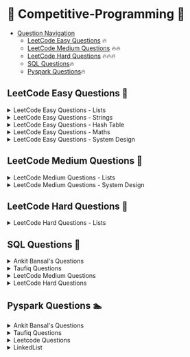 # 👊 Competitive-Programming 👊

- [Question Navigation](#question-navigation)
    - [LeetCode Easy Questions](#leetcode-easy-questions) 🔥
    - [LeetCode Medium Questions](#leetcode-medium-questions) 🔥🔥
    - [LeetCode Hard Questions](#leetcode-hard-questions) 🔥🔥🔥
    - [SQL Questions](#sql-questions)🔥
    - [Pyspark Questions](#pyspark-questions)🔥


## LeetCode Easy Questions <a name="leetcode-easy-questions"></a> 🚴
<details>
<summary>LeetCode Easy Questions - Lists</summary>

- [2965. Find Missing and Repeated Values](https://github.com/vegetariancoder/competitive-programming/blob/main/python/leetcode/easy-question/2965.%20Find%20Missing%20and%20Repeated%20Values.py)
- [1929. Concatenation of Array](https://github.com/vegetariancoder/competitive-programming/blob/main/python/leetcode/easy-question/1929.%20Concatenation%20of%20Array.py)
- [1920. Build Array from Permutation](https://github.com/vegetariancoder/competitive-programming/blob/main/python/leetcode/easy-question/1920.%20Build%20Array%20from%20Permutation.py)
- [1512. Number of Good Pairs](https://github.com/vegetariancoder/competitive-programming/blob/main/python/leetcode/easy-question/1512.%20Number%20of%20Good%20Pairs.py)
- [2011. Final Value of Variable After Performing Operations](https://github.com/vegetariancoder/competitive-programming/blob/main/python/leetcode/easy-question/2011.%20Final%20Value%20of%20Variable%20After%20Performing%20Operations.py)
- [1470. Shuffle the Array](https://github.com/vegetariancoder/competitive-programming/blob/main/python/leetcode/easy-question/1470.%20Shuffle%20the%20Array.py)
- [1672. Richest Customer Wealth](https://github.com/vegetariancoder/competitive-programming/blob/main/python/leetcode/easy-question/1672.%20Richest%20Customer%20Wealth.py)
- [2798. Number of Employees Who Met the Target](https://github.com/vegetariancoder/competitive-programming/blob/main/python/leetcode/easy-question/2798.%20Number%20of%20Employees%20Who%20Met%20the%20Target.py)
- [1431. Kids With the Greatest Number of Candies](https://github.com/vegetariancoder/competitive-programming/blob/main/python/leetcode/easy-question/1431.%20Kids%20With%20the%20Greatest%20Number%20of%20Candies.py)
- [1365. How Many Numbers Are Smaller Than the Current Number](https://github.com/vegetariancoder/competitive-programming/blob/main/python/leetcode/easy-question/1365.%20How%20Many%20Numbers%20Are%20Smaller%20Than%20the%20Current%20Number.py)
- [1480. Running Sum of 1d Array](https://github.com/vegetariancoder/competitive-programming/blob/main/python/leetcode/easy-question/1480.%20Running%20Sum%20of%201d%20Array.py)
- [2824. Count Pairs Whose Sum is Less than Target](https://github.com/vegetariancoder/competitive-programming/blob/main/python/leetcode/easy-question/2824.%20Count%20Pairs%20Whose%20Sum%20is%20Less%20than%20Target.py)
- [2859. Sum of Values at Indices With K Set Bits](https://github.com/vegetariancoder/competitive-programming/blob/main/python/leetcode/easy-question/2859.%20Sum%20of%20Values%20at%20Indices%20With%20K%20Set%20Bits.py)
- [2574. Left and Right Sum Differences](https://github.com/vegetariancoder/competitive-programming/blob/main/python/leetcode/easy-question/2574.%20Left%20and%20Right%20Sum%20Differences.py)
- [1389. Create Target Array in the Given Order](https://github.com/vegetariancoder/competitive-programming/blob/main/python/leetcode/easy-question/1389.%20Create%20Target%20Array%20in%20the%20Given%20Order.py)
- [2974. Minimum Number Game](https://github.com/vegetariancoder/competitive-programming/blob/main/python/leetcode/easy-question/2974.%20Minimum%20Number%20Game.py)
- [1313. Decompress Run-Length Encoded List](https://github.com/vegetariancoder/competitive-programming/blob/main/python/leetcode/easy-question/1313.%20Decompress%20Run-Length%20Encoded%20List.py)
- [1720. Decode XORed Array](https://github.com/vegetariancoder/competitive-programming/blob/main/python/leetcode/easy-question/1720.%20Decode%20XORed%20Array.py)
- [3033. Modify the Matrix](https://github.com/vegetariancoder/competitive-programming/blob/main/python/leetcode/easy-question/3033.%20Modify%20the%20Matrix.py)
- [3069. Distribute Elements Into Two Arrays I](https://github.com/vegetariancoder/competitive-programming/blob/main/python/leetcode/easy-question/3069.%20Distribute%20Elements%20Into%20Two%20Arrays%20I.py)
- [3074. Apple Redistribution into Boxes](https://github.com/vegetariancoder/competitive-programming/blob/main/python/leetcode/easy-question/3074.%20Apple%20Redistribution%20into%20Boxes.py)
- [3024. Type of Triangle](https://github.com/vegetariancoder/competitive-programming/blob/main/python/leetcode/easy-question/3024.%20Type%20of%20Triangle.py)
- [3028. Ant on the Boundary](https://github.com/vegetariancoder/competitive-programming/blob/main/python/leetcode/easy-question/3028.%20Ant%20on%20the%20Boundary.py)
- [3005. Count Elements With Maximum Frequency](https://github.com/vegetariancoder/competitive-programming/blob/main/python/leetcode/easy-question/3005.%20Count%20Elements%20With%20Maximum%20Frequency.py)
- [2644. Find the Maximum Divisibility Score](https://github.com/vegetariancoder/competitive-programming/blob/main/python/leetcode/easy-question/2644.%20Find%20the%20Maximum%20Divisibility%20Score.py)
- [3136.ValidWord](https://github.com/vegetariancoder/competitive-programming/blob/main/python/leetcode/easy-question/3136.ValidWord.py)
- [3162.FindtheNumberofGoodPairsI](https://github.com/vegetariancoder/competitive-programming/blob/main/python/leetcode/easy-question/3162.FindtheNumberofGoodPairsI.py)
- [3184.CountPairsThatFormaCompleteDayI](https://github.com/vegetariancoder/competitive-programming/blob/main/python/leetcode/easy-question/3184.CountPairsThatFormaCompleteDayI.py)
- [1550.ThreeConsecutiveOdds](https://github.com/vegetariancoder/competitive-programming/blob/main/python/leetcode/easy-question/1550.ThreeConsecutiveOdds.py)
- [3194.MinimumAverageofSmallestandLargestElements](https://github.com/vegetariancoder/competitive-programming/blob/main/python/leetcode/easy-question/3194.MinimumAverageofSmallestandLargestElements.py)
- [2956.FindCommonElementsBetweenTwoArrays](https://github.com/vegetariancoder/competitive-programming/blob/main/python/leetcode/easy-question/2956.FindCommonElementsBetweenTwoArrays.py)
- [1134.ArmstrongNumber](https://github.com/vegetariancoder/competitive-programming/blob/main/python/leetcode/easy-question/1134.ArmstrongNumber.py)
- [3178.FindtheChildWhoHastheBallAfterKSeconds](https://github.com/vegetariancoder/competitive-programming/blob/main/python/leetcode/easy-question/3178.FindtheChildWhoHastheBallAfterKSeconds.py)
- [3232.FindifDigitGameCanBeWon](https://github.com/vegetariancoder/competitive-programming/blob/main/python/leetcode/easy-question/3232.FindifDigitGameCanBeWon.py)
- [1046.LastStoneWeight](https://github.com/vegetariancoder/competitive-programming/blob/main/python/leetcode/easy-question/1046.LastStoneWeight.py)
- [2432.TheEmployeeThatWorkedontheLongestTask](https://github.com/vegetariancoder/competitive-programming/blob/main/python/leetcode/easy-question/2432.TheEmployeeThatWorkedontheLongestTask.py)
- [1133.LargestUniqueNumber](https://github.com/vegetariancoder/competitive-programming/blob/main/python/leetcode/easy-question/1133.LargestUniqueNumber.py)
- [1056.ConfusingNumber](https://github.com/vegetariancoder/competitive-programming/blob/main/python/leetcode/easy-question/1056.ConfusingNumber.py)
- [3270.FindtheKeyoftheNumbers](https://github.com/vegetariancoder/competitive-programming/blob/main/python/leetcode/easy-question/3270.FindtheKeyoftheNumbers.py)
- [3300.MinimumElementAfterReplacementWithDigitSum](https://github.com/vegetariancoder/competitive-programming/blob/main/python/leetcode/easy-question/3300.MinimumElementAfterReplacementWithDigitSum.py)
- [1086.HighFive](https://github.com/vegetariancoder/competitive-programming/blob/main/python/leetcode/easy-question/1086.HighFive.py)
- [1925.CountSquareSumTriples](https://github.com/vegetariancoder/competitive-programming/blob/main/python/leetcode/easy-question/1925.CountSquareSumTriples.py)
- [1984.MinimumDifferenceBetweenHighestandLowestofKScores](https://github.com/vegetariancoder/competitive-programming/blob/main/python/leetcode/easy-question/1984.MinimumDifferenceBetweenHighestandLowestofKScores.py)
- [3151.SpecialArrayI](https://github.com/vegetariancoder/competitive-programming/blob/main/python/leetcode/easy-question/3151.SpecialArrayI.py)
- [1652.DefusetheBomb](https://github.com/vegetariancoder/competitive-programming/blob/main/python/leetcode/easy-question/1652.DefusetheBomb.py)
- [2485.FindthePivotInteger](https://github.com/vegetariancoder/competitive-programming/blob/main/python/leetcode/easy-question/2485.FindthePivotInteger.py)
- [3285.FindIndicesofStableMountains](https://github.com/vegetariancoder/competitive-programming/blob/main/python/leetcode/easy-question/3285.FindIndicesofStableMountains.py)
- [3354.MakeArrayElementsEqualtoZero](https://github.com/vegetariancoder/competitive-programming/blob/main/python/leetcode/easy-question/3354.MakeArrayElementsEqualtoZero.py)
- [3379.TransformedArray](https://github.com/vegetariancoder/competitive-programming/blob/main/python/leetcode/easy-question/3379.TransformedArray.py)
- [3345.SmallestDivisibleDigitProductI](https://github.com/vegetariancoder/competitive-programming/blob/main/python/leetcode/easy-question/3345.SmallestDivisibleDigitProductI.py)
- [3370.SmallestNumberWithAllSetBits](https://github.com/vegetariancoder/competitive-programming/blob/main/python/leetcode/easy-question/3370.SmallestNumberWithAllSetBits.py)
</details>

<details>
<summary>LeetCode Easy Questions - Strings</summary>

- [1108. Defanging an IP Address](https://github.com/vegetariancoder/competitive-programming/blob/main/python/leetcode/easy-question/1108.%20Defanging%20an%20IP%20Address.py)
- [771. Jewels and Stones](https://github.com/vegetariancoder/competitive-programming/blob/main/python/leetcode/easy-question/771.%20Jewels%20and%20Stones.py)
- [1678. Goal Parser Interpretation](https://github.com/vegetariancoder/competitive-programming/blob/main/python/leetcode/easy-question/1678.%20Goal%20Parser%20Interpretation.py)
- [1165. Single-Row Keyboard](https://github.com/vegetariancoder/competitive-programming/blob/main/python/leetcode/easy-question/1165.%20Single-Row%20Keyboard.py)
- [3019. Number of Changing Keys](https://github.com/vegetariancoder/competitive-programming/blob/main/python/leetcode/easy-question/3019.%20Number%20of%20Changing%20Keys.py)
- [2942. Find Words Containing Character](https://github.com/vegetariancoder/competitive-programming/blob/main/python/leetcode/easy-question/2942.%20Find%20Words%20Containing%20Character.py)
- [2114. Maximum Number of Words Found in Sentences](https://github.com/vegetariancoder/competitive-programming/blob/main/python/leetcode/easy-question/2114.%20Maximum%20Number%20of%20Words%20Found%20in%20Sentences.py)
- [1662. Check If Two String Arrays are Equivalent](https://github.com/vegetariancoder/competitive-programming/blob/main/python/leetcode/easy-question/1662.%20Check%20If%20Two%20String%20Arrays%20are%20Equivalent.py)
- [2325. Decode the Message](https://github.com/vegetariancoder/competitive-programming/blob/main/python/leetcode/easy-question/2325.%20Decode%20the%20Message.py)
- [3083. Existence of a Substring in a String and Its Reverse](https://github.com/vegetariancoder/competitive-programming/blob/main/python/leetcode/easy-question/3083.%20Existence%20of%20a%20Substring%20in%20a%20String%20and%20Its%20Reverse.py)
- [2937. Make Three Strings Equal](https://github.com/vegetariancoder/competitive-programming/blob/main/python/leetcode/easy-question/2937.%20Make%20Three%20Strings%20Equal.py)
- [3120. Count the Number of Special Characters I](https://github.com/vegetariancoder/competitive-programming/blob/main/python/leetcode/easy-question/3120.%20Count%20the%20Number%20of%20Special%20Characters%20I.py)
- [3110. Score of a String](https://github.com/vegetariancoder/competitive-programming/blob/main/python/leetcode/easy-question/3110.%20Score%20of%20a%20String.py)
- [3042. Count Prefix and Suffix Pairs I](https://github.com/vegetariancoder/competitive-programming/blob/main/python/leetcode/easy-question/3042.%20Count%20Prefix%20and%20Suffix%20Pairs%20I.py)
- [2423. Remove Letter To Equalize Frequency](https://github.com/vegetariancoder/competitive-programming/blob/main/python/leetcode/easy-question/2423.%20Remove%20Letter%20To%20Equalize%20Frequency.py)
- [3158. Find the XOR of Numbers Which Appear Twice](https://github.com/vegetariancoder/competitive-programming/blob/main/python/leetcode/easy-question/3158.%20Find%20the%20XOR%20of%20Numbers%20Which%20Appear%20Twice.py)
- [3168. Minimum Number of Chairs in a Waiting Room](https://github.com/vegetariancoder/competitive-programming/blob/main/python/leetcode/easy-question/3168.%20Minimum%20Number%20of%20Chairs%20in%20a%20Waiting%20Room.py)
- [3174. Clear Digits](https://github.com/vegetariancoder/competitive-programming/blob/main/python/leetcode/easy-question/3174.%20Clear%20Digits.py)
- [3146. Permutation Difference between Two Strings](https://github.com/vegetariancoder/competitive-programming/blob/main/python/leetcode/easy-question/3146.%20Permutation%20Difference%20between%20Two%20Strings.py)
- [1085.SumofDigitsintheMinimumNumber](https://github.com/vegetariancoder/competitive-programming/blob/main/python/leetcode/easy-question/1085.SumofDigitsintheMinimumNumber.py)
- [1385.FindtheDistanceValueBetweenTwoArrays](https://github.com/vegetariancoder/competitive-programming/blob/main/python/leetcode/easy-question/1385.FindtheDistanceValueBetweenTwoArrays.py)
- [1848.MinimumDistancetotheTargetElement](https://github.com/vegetariancoder/competitive-programming/blob/main/python/leetcode/easy-question/1848.MinimumDistancetotheTargetElement.py)
- [3210.FindtheEncryptedString](https://github.com/vegetariancoder/competitive-programming/blob/main/python/leetcode/easy-question/3210.FindtheEncryptedString.py)
- [697.DegreeofanArray](https://github.com/vegetariancoder/competitive-programming/blob/main/python/leetcode/easy-question/697.DegreeofanArray.py)
- [495.TeemoAttacking](https://github.com/vegetariancoder/competitive-programming/blob/main/python/leetcode/easy-question/495.TeemoAttacking.py)
- [252.MeetingRooms](https://github.com/vegetariancoder/competitive-programming/blob/main/python/leetcode/easy-question/252.MeetingRooms.py)
- [3274.CheckifTwoChessboardSquaresHavetheSameColor](https://github.com/vegetariancoder/competitive-programming/blob/main/python/leetcode/easy-question/3274.CheckifTwoChessboardSquaresHavetheSameColor.py)
- [3280.ConvertDatetoBinary](https://github.com/vegetariancoder/competitive-programming/blob/main/python/leetcode/easy-question/3280.ConvertDatetoBinary.py)
- [1189.MaximumNumberofBalloons](https://github.com/vegetariancoder/competitive-programming/blob/main/python/leetcode/easy-question/1189.MaximumNumberofBalloons.py)
</details>

<details>
<summary>LeetCode Easy Questions - Hash Table</summary>

- [1512. Number of Good Pairs](https://github.com/vegetariancoder/competitive-programming/blob/main/python/leetcode/easy-question/1512.%20Number%20of%20Good%20Pairs.py)
- [771. Jewels and Stones](https://github.com/vegetariancoder/competitive-programming/blob/main/python/leetcode/easy-question/771.%20Jewels%20and%20Stones.py)
- [1365. How Many Numbers Are Smaller Than the Current Number](https://github.com/vegetariancoder/competitive-programming/blob/main/python/leetcode/easy-question/1365.%20How%20Many%20Numbers%20Are%20Smaller%20Than%20the%20Current%20Number.py)
- [2325. Decode the Message](https://github.com/vegetariancoder/competitive-programming/blob/main/python/leetcode/easy-question/2325.%20Decode%20the%20Message.py)
- [3120. Count the Number of Special Characters I](https://github.com/vegetariancoder/competitive-programming/blob/main/python/leetcode/easy-question/3120.%20Count%20the%20Number%20of%20Special%20Characters%20I.py)
- [3264.FinalArrayStateAfterKMultiplicationOperationsI](https://github.com/vegetariancoder/competitive-programming/blob/main/python/leetcode/easy-question/3264.FinalArrayStateAfterKMultiplicationOperationsI.py)
- [3289.TheTwoSneakyNumbersofDigitville](https://github.com/vegetariancoder/competitive-programming/blob/main/python/leetcode/easy-question/3289.TheTwoSneakyNumbersofDigitville.py)
- [1640.CheckArrayFormationThroughConcatenation](https://github.com/vegetariancoder/competitive-programming/blob/main/python/leetcode/easy-question/1640.CheckArrayFormationThroughConcatenation.py)
- [1331.RankTransformofanArray](https://github.com/vegetariancoder/competitive-programming/blob/main/python/leetcode/easy-question/1331.RankTransformofanArray.py)
</details>

<details>
<summary>LeetCode Easy Questions - Maths</summary>

- [3099. Harshad Number](https://github.com/vegetariancoder/competitive-programming/blob/main/python/leetcode/easy-question/3099.%20Harshad%20Number.py)
- [3079.FindtheSumofEncryptedIntegers](https://github.com/vegetariancoder/competitive-programming/blob/main/python/leetcode/easy-question/3079.FindtheSumofEncryptedIntegers.py)
- [3190.FindMinimumOperationstoMakeAllElementsDivisiblebyThree](https://github.com/vegetariancoder/competitive-programming/blob/main/python/leetcode/easy-question/3190.FindMinimumOperationstoMakeAllElementsDivisiblebyThree.py)
- [2544.AlternatingDigitSum](https://github.com/vegetariancoder/competitive-programming/blob/main/python/leetcode/easy-question/2544.AlternatingDigitSum.py)
- [3032.CountNumbersWithUniqueDigitsII](https://github.com/vegetariancoder/competitive-programming/blob/main/python/leetcode/easy-question/3032.CountNumbersWithUniqueDigitsII.py)
- [3038.MaximumNumberofOperationsWiththeSameScoreI](https://github.com/vegetariancoder/competitive-programming/blob/main/python/leetcode/easy-question/3038.MaximumNumberofOperationsWiththeSameScoreI.py)
- [1118.NumberofDaysinaMonth](https://github.com/vegetariancoder/competitive-programming/blob/main/python/leetcode/easy-question/1118.NumberofDaysinaMonth.py)
- [118.Pascal'sTriangle](https://github.com/vegetariancoder/competitive-programming/blob/main/python/leetcode/easy-question/118.Pascal'sTriangle.py)
</details>

<details>
<summary>LeetCode Easy Questions - System Design</summary>

- [1603. Design Parking System](https://github.com/vegetariancoder/competitive-programming/blob/main/python/leetcode/easy-question/1603.%20Design%20Parking%20System.py)
- [705. Design HashSet](https://github.com/vegetariancoder/competitive-programming/blob/main/python/leetcode/easy-question/705.%20Design%20HashSet.py)
- [303. Range Sum Query - Immutable](https://github.com/vegetariancoder/competitive-programming/blob/main/python/leetcode/easy-question/303.%20Range%20Sum%20Query%20-%20Immutable.py)
</details>

## LeetCode Medium Questions <a name="leetcode-medium-questions"></a> 🚴
<details>
<summary>LeetCode Medium Questions - Lists</summary>

- [2433. Find The Original Array of Prefix Xor](https://github.com/vegetariancoder/competitive-programming/blob/main/python/leetcode/medium-question/2433.%20Find%20The%20Original%20Array%20of%20Prefix%20Xor.py)
- [2545. Sort the Students by Their Kth Score](https://github.com/vegetariancoder/competitive-programming/blob/main/python/leetcode/medium-question/2545.%20Sort%20the%20Students%20by%20Their%20Kth%20Score.py)
- [1409. Queries on a Permutation With Key](https://github.com/vegetariancoder/competitive-programming/blob/main/python/leetcode/medium-question/1409.%20Queries%20on%20a%20Permutation%20With%20Key.py)
- [2336. Smallest Number in Infinite Set](https://github.com/vegetariancoder/competitive-programming/blob/main/python/leetcode/medium-question/2336.%20Smallest%20Number%20in%20Infinite%20Set.py)
- [2375. Construct Smallest Number From DI String](https://github.com/vegetariancoder/competitive-programming/blob/main/python/leetcode/medium-question/2375.%20Construct%20Smallest%20Number%20From%20DI%20String.py)
- [2785. Sort Vowels in a String](https://github.com/vegetariancoder/competitive-programming/blob/main/python/leetcode/medium-question/2785.%20Sort%20Vowels%20in%20a%20String.py)
- [3153.SumofDigitDifferencesofAllPairs](https://github.com/vegetariancoder/competitive-programming/blob/main/python/leetcode/medium-question/3153.SumofDigitDifferencesofAllPairs.py)
- [1015.SmallestIntegerDivisiblebyK](https://github.com/vegetariancoder/competitive-programming/blob/main/python/leetcode/medium-question/1015.SmallestIntegerDivisiblebyK.py)
- [400.NthDigit](https://github.com/vegetariancoder/competitive-programming/blob/main/python/leetcode/medium-question/400.NthDigit.py)
- [869.ReorderedPowerof2](https://github.com/vegetariancoder/competitive-programming/blob/main/python/leetcode/medium-question/869.ReorderedPowerof2.py)

</details>

<details>
<summary>LeetCode Medium Questions - System Design</summary>

- [307. Range Sum Query - Mutable](https://github.com/vegetariancoder/competitive-programming/blob/main/python/leetcode/medium-question/307.%20Range%20Sum%20Query%20-%20Mutable.py)
- [2336. Smallest Number in Infinite Set](https://github.com/vegetariancoder/competitive-programming/blob/main/python/leetcode/medium-question/2336.%20Smallest%20Number%20in%20Infinite%20Set.py)
- [1357. Apply Discount Every n Orders](https://github.com/vegetariancoder/competitive-programming/blob/main/python/leetcode/medium-question/1357.%20Apply%20Discount%20Every%20n%20Orders.py)
- [1476.SubrectangleQueries](https://github.com/vegetariancoder/competitive-programming/blob/main/python/leetcode/medium-question/1476.SubrectangleQueries.py)
- [1244.DesignALeaderboard](https://github.com/vegetariancoder/competitive-programming/blob/main/python/leetcode/medium-question/1244.DesignALeaderboard.py)

</details>

## LeetCode Hard Questions <a name="leetcode-hard-questions"></a> 🚴
<details>
<summary>LeetCode Hard Questions - Lists</summary>

- [41.FirstMissingPositive](https://github.com/vegetariancoder/competitive-programming/blob/main/python/leetcode/hard-question/41.FirstMissingPositive.py)
</details>

## SQL Questions <a name="sql-questions"></a> 🏇

<details>
<summary>Ankit Bansal's Questions</summary>

- [PWC Source Target](https://github.com/vegetariancoder/competitive-programming/blob/main/sql/ankit's_question/PWC_Source_Target.sql)
- [PWC Increasing Revenue](https://github.com/vegetariancoder/competitive-programming/blob/main/sql/ankit's_question/PWC_Increasing_Revenue.sql)
- [FAANG PunchIn PunchOut](https://github.com/vegetariancoder/competitive-programming/blob/main/sql/ankit's_question/FAANG_PunchIn_PunchOut.sql)
- [TIGER Source Destination](https://github.com/vegetariancoder/competitive-programming/blob/main/sql/ankit's_question/TIGER_Source_Destination.sql)
- [TIGER NewCustomer Month](https://github.com/vegetariancoder/competitive-programming/blob/main/sql/ankit's_question/TIGER_NewCustomer_Month.sql)
- [DATAANALYST Child Parent](https://github.com/vegetariancoder/competitive-programming/blob/main/sql/ankit's_question/DATAANALYST_Child_Parent.sql)
- [FRESHWORKS Price Monthly](https://github.com/vegetariancoder/competitive-programming/blob/main/sql/ankit's_question/FRESHWORKS_Price_Monthly.sql)
- [AMAZON Average Salary](https://github.com/vegetariancoder/competitive-programming/blob/main/sql/ankit's_question/AMAZON_Average_Salary.py)
- [NAMASTESQL Returns Orders](https://github.com/vegetariancoder/competitive-programming/blob/main/sql/ankit's_question/NAMASTESQL_Returns_Orders.sql)
- [IBM_Family](https://github.com/vegetariancoder/competitive-programming/blob/main/sql/ankit's_question/IBM_Family.sql)
- [HONEYWELL_Stars](https://github.com/vegetariancoder/competitive-programming/blob/main/sql/ankit's_question/HONEYWELL_Stars.sql)
- [SWIGGY_Cost](https://github.com/vegetariancoder/competitive-programming/blob/main/sql/ankit's_question/SWIGGY_Cost.sql)
- [ITC_destination](https://github.com/vegetariancoder/competitive-programming/blob/main/sql/ankit's_question/ITC_destination.sql)
- [ACCENTURE_email](https://github.com/vegetariancoder/competitive-programming/blob/main/sql/ankit's_question/ACCENTURE_email.sql)
- [TREDENCE_Movie](https://github.com/vegetariancoder/competitive-programming/blob/main/sql/ankit's_question/TREDENCE_Movie.sql)
- [STARTUP](https://github.com/vegetariancoder/competitive-programming/blob/main/sql/ankit's_question/STARTUP.sql)
- [ZOMATO_Orders](https://github.com/vegetariancoder/competitive-programming/blob/main/sql/ankit's_question/ZOMATO_Orders.sql)
- [PROBO_Money](https://github.com/vegetariancoder/competitive-programming/blob/main/sql/ankit's_question/PROBO_Money.sql)
- [ZEPTO_Multiplty](https://github.com/vegetariancoder/competitive-programming/blob/main/sql/ankit's_question/ZEPTO_Multiplty.sql)
- [IPL_Question](https://github.com/vegetariancoder/competitive-programming/blob/main/sql/ankit's_question/IPL_Question.sql)
- [AMERICAN_EXP_recommendation](https://github.com/vegetariancoder/competitive-programming/blob/main/sql/ankit's_question/AMERICAN_EXP_recommendation.sql)
- [EPAM_PerfectScore](https://github.com/vegetariancoder/competitive-programming/blob/main/sql/ankit's_question/EPAM_PerfectScore.sql)
</details>

<details>
<summary>Taufiq Questions</summary>

- [Day-1_RedPairs](https://github.com/vegetariancoder/competitive-programming/blob/main/sql/Taufiq's_question/Day-1_RedPairs.sql)
- [Day-5_null_names](https://github.com/vegetariancoder/competitive-programming/blob/main/sql/Taufiq's_question/Day-5_null_names.sql)
- [Day-8_job_skills](https://github.com/vegetariancoder/competitive-programming/blob/main/sql/Taufiq's_question/Day-8_job_skills.sql)
- [Day-13_emp_manager](https://github.com/vegetariancoder/competitive-programming/blob/main/sql/Taufiq's_question/Day-13_emp_manager.sql)
- [Day-20_median_age_countries](https://github.com/vegetariancoder/competitive-programming/blob/main/sql/Taufiq's_question/Day-20_median_age_countries.sql)
- [Day-29_on_off](https://github.com/vegetariancoder/competitive-programming/blob/main/sql/Taufiq's_question/Day-29_on_off.sql)
- [Day-19_FREEPizzas](https://github.com/vegetariancoder/competitive-programming/blob/main/sql/Taufiq's_question/Day-19_FREEPizzas.sql)
- [capegemini_question](https://github.com/vegetariancoder/competitive-programming/blob/main/sql/Taufiq's_question/capegemini_question.sql)
- [amazon_present_absent](https://github.com/vegetariancoder/competitive-programming/blob/main/sql/Taufiq's_question/amazon_present_absent.sql)
- [velocity_indicator](https://github.com/vegetariancoder/competitive-programming/blob/main/sql/Taufiq's_question/velocity_indicator.sql)
- [Day-14_missing_number](https://github.com/vegetariancoder/competitive-programming/blob/main/sql/Taufiq's_question/Day-14_missing_number.sql)
- [Day-16_Covid](https://github.com/vegetariancoder/competitive-programming/blob/main/sql/Taufiq's_question/Day-16_Covid.sql)
- [Day_17_login](https://github.com/vegetariancoder/competitive-programming/blob/main/sql/Taufiq's_question/Day_17_login.sql)
- [Day-21_PopularPost](https://github.com/vegetariancoder/competitive-programming/blob/main/sql/Taufiq's_question/Day-21_PopularPost.sql)
</details>

<details>
<summary>LeetCode Medium Questions</summary>

- [3124. Find Longest Calls](https://github.com/vegetariancoder/competitive-programming/blob/main/sql/leetcode/medium-questions/3124.FindLongestCalls.sql)
- [2989. Class Performance](https://github.com/vegetariancoder/competitive-programming/blob/main/sql/leetcode/medium-questions/2989.ClassPerformance.sql)
- [1445.Apples&Oranges](https://github.com/vegetariancoder/competitive-programming/blob/main/sql/leetcode/medium-questions/1445.Apples&Oranges.sql)
- [1308.RunningTotalforDifferentGenders](https://github.com/vegetariancoder/competitive-programming/blob/main/sql/leetcode/medium-questions/1308.RunningTotalforDifferentGenders.sql)
- [2084.DropType1OrdersforCustomersWithType0Orders](https://github.com/vegetariancoder/competitive-programming/blob/main/sql/leetcode/medium-questions/2084.DropType1OrdersforCustomersWithType0Orders.sql)
- [1393.CapitalGainLoss](https://github.com/vegetariancoder/competitive-programming/blob/main/sql/leetcode/medium-questions/1393.CapitalGainLoss.sql)
- [3182.FindTopScoringStudents](https://github.com/vegetariancoder/competitive-programming/blob/main/sql/leetcode/medium-questions/3182.FindTopScoringStudents.sql)
- [3166.CalculateParkingFeesandDuration](https://github.com/vegetariancoder/competitive-programming/blob/main/sql/leetcode/medium-questions/3166.CalculateParkingFeesandDuration.sql)
- [1270-AllPeopleReportToTheGivenManager](https://github.com/vegetariancoder/competitive-programming/blob/main/sql/leetcode/medium-questions/1270-AllPeopleReportToTheGivenManager.sql)
- [1783-GrandSlamTitle](https://github.com/vegetariancoder/competitive-programming/blob/main/sql/leetcode/medium-questions/1783-GrandSlamTitle.sql)
- [2372.CalculatetheInfluenceofEachSalesperson](https://github.com/vegetariancoder/competitive-programming/blob/main/sql/leetcode/medium-questions/2372.CalculatetheInfluenceofEachSalesperson.sql)
- [1285.FindtheStartandEndNumberofContinuousRanges](https://github.com/vegetariancoder/competitive-programming/blob/main/sql/leetcode/medium-questions/1285.FindtheStartandEndNumberofContinuousRanges.sql)
- [2066AccountBalance](https://github.com/vegetariancoder/competitive-programming/blob/main/sql/leetcode/medium-questions/2066AccountBalance.sql)
- [1831-MaximumTransactionEachDay](https://github.com/vegetariancoder/competitive-programming/blob/main/sql/leetcode/medium-questions/1831-MaximumTransactionEachDay.sql)
- [3252.PremierLeagueTableRankingII](https://github.com/vegetariancoder/competitive-programming/blob/main/sql/leetcode/medium-questions/3252.PremierLeagueTableRankingII.sql)
- [3262.FindOverlappingShifts](https://github.com/vegetariancoder/competitive-programming/blob/main/sql/leetcode/medium-questions/3262.FindOverlappingShifts.sql)
- [177.NthHighestSalary](https://github.com/vegetariancoder/competitive-programming/blob/main/sql/leetcode/medium-questions/177.NthHighestSalary.sql)
- [176.SecondHighestSalary](https://github.com/vegetariancoder/competitive-programming/blob/main/sql/leetcode/medium-questions/176.SecondHighestSalary.sql)
- [3278.FindCandidatesforDataScientistPositionII](https://github.com/vegetariancoder/competitive-programming/blob/main/sql/leetcode/medium-questions/3278.FindCandidatesforDataScientistPositionII.sql)
- [3293.CalculateProductFinalPrice](https://github.com/vegetariancoder/competitive-programming/blob/main/sql/leetcode/medium-questions/3293.CalculateProductFinalPrice.sql)
- [3308.FindTopPerformingDriver](https://github.com/vegetariancoder/competitive-programming/blob/main/sql/leetcode/medium-questions/3308.FindTopPerformingDriver.sql)
- [180.ConsecutiveNumbers](https://github.com/vegetariancoder/competitive-programming/blob/main/sql/leetcode/medium-questions/180.ConsecutiveNumbers.sql)
- [3328.FindCitiesinEachStateII](https://github.com/vegetariancoder/competitive-programming/blob/main/sql/leetcode/medium-questions/3328.FindCitiesinEachStateII.sql)
- [3322.PremierLeagueTableRankingIII](https://github.com/vegetariancoder/competitive-programming/blob/main/sql/leetcode/medium-questions/3322.PremierLeagueTableRankingIII.sql)
- [3220.OddandEvenTransactions](https://github.com/vegetariancoder/competitive-programming/blob/main/sql/leetcode/medium-questions/3220.OddandEvenTransactions.sql)
- [3055.TopPercentileFraud](https://github.com/vegetariancoder/competitive-programming/blob/main/sql/leetcode/medium-questions/3055.TopPercentileFraud.sql)
- [3056.SnapsAnalysis](https://github.com/vegetariancoder/competitive-programming/blob/main/sql/leetcode/medium-questions/3056.SnapsAnalysis.sql)
- [534.GamePlayAnalysisIII](https://github.com/vegetariancoder/competitive-programming/blob/main/sql/leetcode/medium-questions/534.GamePlayAnalysisIII.sql)
- [550.GamePlayAnalysisIV](https://github.com/vegetariancoder/competitive-programming/blob/main/sql/leetcode/medium-questions/550.GamePlayAnalysisIV.sql)
- [570.ManagerswithatLeast5DirectReports](https://github.com/vegetariancoder/competitive-programming/blob/main/sql/leetcode/medium-questions/570.ManagerswithatLeast5DirectReports.sql)
- [574.WinningCandidate](https://github.com/vegetariancoder/competitive-programming/blob/main/sql/leetcode/medium-questions/574.WinningCandidate.sql)
- [578.GetHighestAnswerRateQuestion](https://github.com/vegetariancoder/competitive-programming/blob/main/sql/leetcode/medium-questions/578.GetHighestAnswerRateQuestion.sql)
- [580.CountStudentNumberinDepartments](https://github.com/vegetariancoder/competitive-programming/blob/main/sql/leetcode/medium-questions/580.CountStudentNumberinDepartments.sql)
- [602.FriendRequestsIIWhoHastheMostFriends](https://github.com/vegetariancoder/competitive-programming/blob/main/sql/leetcode/medium-questions/602.FriendRequestsIIWhoHastheMostFriends.sql)
- [608.TreeNode](https://github.com/vegetariancoder/competitive-programming/blob/main/sql/leetcode/medium-questions/608.TreeNode.sql)
- [614.SecondDegreeFollower](https://github.com/vegetariancoder/competitive-programming/blob/main/sql/leetcode/medium-questions/614.SecondDegreeFollower.sql)
- [626.ExchangeSeats](https://github.com/vegetariancoder/competitive-programming/blob/main/sql/leetcode/medium-questions/626.ExchangeSeats.sql)
- [1045.CustomersWhoBoughtAllProducts](https://github.com/vegetariancoder/competitive-programming/blob/main/sql/leetcode/medium-questions/1045.CustomersWhoBoughtAllProducts.sql)
</details>


<details>
<summary>LeetCode Hard Questions</summary>

- [2991. Top Three Wineries](https://github.com/vegetariancoder/competitive-programming/blob/main/sql/leetcode/hard-questions/2991._Top_Three_Wineries.sql)
- [2720.PopularityPercentage](https://github.com/vegetariancoder/competitive-programming/blob/main/sql/leetcode/hard-questions/2720.PopularityPercentage.sql)
- [3057.EmployeesProjectAllocation](https://github.com/vegetariancoder/competitive-programming/blob/main/sql/leetcode/hard-questions/3057.EmployeesProjectAllocation.sql)
- [3156.EmployeeTaskDurationandConcurrentTasks](https://github.com/vegetariancoder/competitive-programming/blob/main/sql/leetcode/hard-questions/3156.EmployeeTaskDurationandConcurrentTasks.sql)
</details>


## Pyspark Questions <a name="pyspark-questions"></a> 🏊

<details>
<summary>Ankit Bansal's Questions</summary>

- [PWC Source Target](https://github.com/vegetariancoder/competitive-programming/blob/main/pyspark/ankit's_question/PWC_Source_Target.py)
- [FAANG PunchIn PunchOut](https://github.com/vegetariancoder/competitive-programming/blob/main/pyspark/ankit's_question/FAANG_PunchIn_PunchOut.py)
- [TIGER Source Destination](https://github.com/vegetariancoder/competitive-programming/blob/main/pyspark/ankit's_question/TIGER_Source_Destination.py)
- [TIGER NewCustomer Month](https://github.com/vegetariancoder/competitive-programming/blob/main/pyspark/ankit's_question/TIGER_NewCustomer_Month.py)
- [DATAANALYST Child Parent](https://github.com/vegetariancoder/competitive-programming/blob/main/pyspark/ankit's_question/DATAANALYST_Child_Parent.py)
- [NAMASTESQL Returns Orders](https://github.com/vegetariancoder/competitive-programming/blob/main/pyspark/ankit's_question/NAMASTESQL_Returns_Orders.py)
- [HONEYWELL_Stars](https://github.com/vegetariancoder/competitive-programming/blob/main/pyspark/ankit's_question/HONEYWELL_Stars.ipynb)
- [ACCENTURE_email](https://github.com/vegetariancoder/competitive-programming/blob/main/pyspark/ankit's_question/ACCENTURE_email.ipynb)
- [TREDENCE_Movie](https://github.com/vegetariancoder/competitive-programming/blob/main/pyspark/ankit's_question/TREDENCE_Movie.ipynb)
- [PROBO_Money](https://github.com/vegetariancoder/competitive-programming/blob/main/pyspark/ankit's_question/PROBO_Money.ipynb)
- [IPL_Question](https://github.com/vegetariancoder/competitive-programming/blob/main/pyspark/ankit's_question/IPL_Question.ipynb)
</details>

<details>
<summary>Taufiq Questions</summary>

- [Day-1_RedPairs](https://github.com/vegetariancoder/competitive-programming/blob/main/pyspark/Taufiq's_question/Day-1_RedPairs.ipynb)
- [Day-5_null_names](https://github.com/vegetariancoder/competitive-programming/blob/main/pyspark/Taufiq's_question/Day-5_null_names.ipynb)
- [Day-8_job_skills](https://github.com/vegetariancoder/competitive-programming/blob/main/pyspark/Taufiq's_question/Day-8_job_skills.ipynb)
- [Day-13_emp_manager](https://github.com/vegetariancoder/competitive-programming/blob/main/pyspark/Taufiq's_question/Day-13_emp_manager.ipynb)
- [Day-20_median_age_countries](https://github.com/vegetariancoder/competitive-programming/blob/main/pyspark/Taufiq's_question/Day-20_median_age_countries.ipynb)
- [Day-29_on_off](https://github.com/vegetariancoder/competitive-programming/blob/main/pyspark/Taufiq's_question/Day-29_on_off.ipynb)
- [Day-19_FREEPizzas](https://github.com/vegetariancoder/competitive-programming/blob/main/pyspark/Taufiq's_question/Day-19_FREEPizzas.ipynb)
- [amazon_present_absent](https://github.com/vegetariancoder/competitive-programming/blob/main/pyspark/Taufiq's_question/amazon_present_absent.ipynb)
- [velocity_indicator](https://github.com/vegetariancoder/competitive-programming/blob/main/pyspark/Taufiq's_question/velocity_indicator.ipynb)
- [Day-14_missing_number](https://github.com/vegetariancoder/competitive-programming/blob/main/pyspark/Taufiq's_question/Day-14_missing_number.ipynb)
- [Day-16_Covid](https://github.com/vegetariancoder/competitive-programming/blob/main/pyspark/Taufiq's_question/Day-16_Covid.ipynb)
- [Day_17_login](https://github.com/vegetariancoder/competitive-programming/blob/main/pyspark/Taufiq's_question/Day_17_login.ipynb)
- [Day-21_PopularPost](https://github.com/vegetariancoder/competitive-programming/blob/main/pyspark/Taufiq's_question/Day-21_PopularPost.ipynb)
</details>


<details>
<summary>Leetcode Questions</summary>

- [3124. FindLongestCalls](https://github.com/vegetariancoder/competitive-programming/blob/main/pyspark/leetcode_question/3124.FindLongestCalls.ipynb)
- [2989.ClassPerformance](https://github.com/vegetariancoder/competitive-programming/blob/main/pyspark/leetcode_question/2989.ClassPerformance.ipynb)
- [1445.Apples&Oranges](https://github.com/vegetariancoder/competitive-programming/blob/main/pyspark/leetcode_question/1445.Apples&Oranges.ipynb)
- [1308.RunningTotalforDifferentGenders](https://github.com/vegetariancoder/competitive-programming/blob/main/pyspark/leetcode_question/1308.RunningTotalforDifferentGenders.ipynb)
- [2084.DropType1OrdersforCustomersWithType0Orders](https://github.com/vegetariancoder/competitive-programming/blob/main/pyspark/leetcode_question/2084.DropType1OrdersforCustomersWithType0Orders.ipynb)
- [1393.CapitalGainLoss](https://github.com/vegetariancoder/competitive-programming/blob/main/pyspark/leetcode_question/1393.CapitalGainLoss.ipynb)
- [3182.FindTopScoringStudents](https://github.com/vegetariancoder/competitive-programming/blob/main/pyspark/leetcode_question/3182.FindTopScoringStudents.ipynb)
- [3166.CalculateParkingFeesandDuration](https://github.com/vegetariancoder/competitive-programming/blob/main/pyspark/leetcode_question/3166.CalculateParkingFeesandDuration.ipynb)
- [1270-AllPeopleReportToTheGivenManager](https://github.com/vegetariancoder/competitive-programming/blob/main/pyspark/leetcode_question/1270-AllPeopleReportToTheGivenManager.ipynb)
- [1783-GrandSlamTitle](https://github.com/vegetariancoder/competitive-programming/blob/main/pyspark/leetcode_question/1783-GrandSlamTitle.ipynb)
- [3057.EmployeesProjectAllocation](https://github.com/vegetariancoder/competitive-programming/blob/main/pyspark/leetcode_question/3057.EmployeesProjectAllocation.ipynb)
- [2372.CalculatetheInfluenceofEachSalesperson](https://github.com/vegetariancoder/competitive-programming/blob/main/pyspark/leetcode_question/2372.CalculatetheInfluenceofEachSalesperson.ipynb)
- [1285.FindtheStartandEndNumberofContinuousRanges](https://github.com/vegetariancoder/competitive-programming/blob/main/pyspark/leetcode_question/1285.FindtheStartandEndNumberofContinuousRanges.ipynb)
- [2066AccountBalance](https://github.com/vegetariancoder/competitive-programming/blob/main/pyspark/leetcode_question/2066AccountBalance.ipynb)
- [1831-MaximumTransactionEachDay](https://github.com/vegetariancoder/competitive-programming/blob/main/pyspark/leetcode_question/1831-MaximumTransactionEachDay.ipynb)
- [3262.FindOverlappingShifts](https://github.com/vegetariancoder/competitive-programming/blob/main/pyspark/leetcode_question/3262.FindOverlappingShifts.ipynb)
- [176.SecondHighestSalary](https://github.com/vegetariancoder/competitive-programming/blob/main/pyspark/leetcode_question/176.SecondHighestSalary.ipynb)
- [177.NthHighestSalary](https://github.com/vegetariancoder/competitive-programming/blob/main/pyspark/leetcode_question/177.NthHighestSalary.ipynb)
- [3278.FindCandidatesforDataScientistPositionII](https://github.com/vegetariancoder/competitive-programming/blob/main/pyspark/leetcode_question/3278.FindCandidatesforDataScientistPositionII.ipynb)
- [3293.CalculateProductFinalPrice](https://github.com/vegetariancoder/competitive-programming/blob/main/pyspark/leetcode_question/3293.CalculateProductFinalPrice.ipynb)
- [2720.PopularityPercentage](https://github.com/vegetariancoder/competitive-programming/blob/main/pyspark/leetcode_question/2720.PopularityPercentage.ipynb)
- [3308.FindTopPerformingDriver](https://github.com/vegetariancoder/competitive-programming/blob/main/pyspark/leetcode_question/3308.FindTopPerformingDriver.ipynb)
- [180.ConsecutiveNumbers](https://github.com/vegetariancoder/competitive-programming/blob/main/pyspark/leetcode_question/180.ConsecutiveNumbers.ipynb)
- [3328.FindCitiesinEachStateII](https://github.com/vegetariancoder/competitive-programming/blob/main/pyspark/leetcode_question/3328.FindCitiesinEachStateII.ipynb)
- [3322.PremierLeagueTableRankingIII](https://github.com/vegetariancoder/competitive-programming/blob/main/pyspark/leetcode_question/3322.PremierLeagueTableRankingIII.ipynb)
- [3220.OddandEvenTransactions](https://github.com/vegetariancoder/competitive-programming/blob/main/pyspark/leetcode_question/3220.OddandEvenTransactions.ipynb)
</details>


<details>
<summary>LinkedList</summary>

- LinkedList : Print List : https://github.com/vegetariancoder/competitive-programming/blob/2ccca52d740fd7b12ea6bee85e20e83f099b64f8/DataStructure/LinkedLists/LinkedListConstructor.py 
</details>

